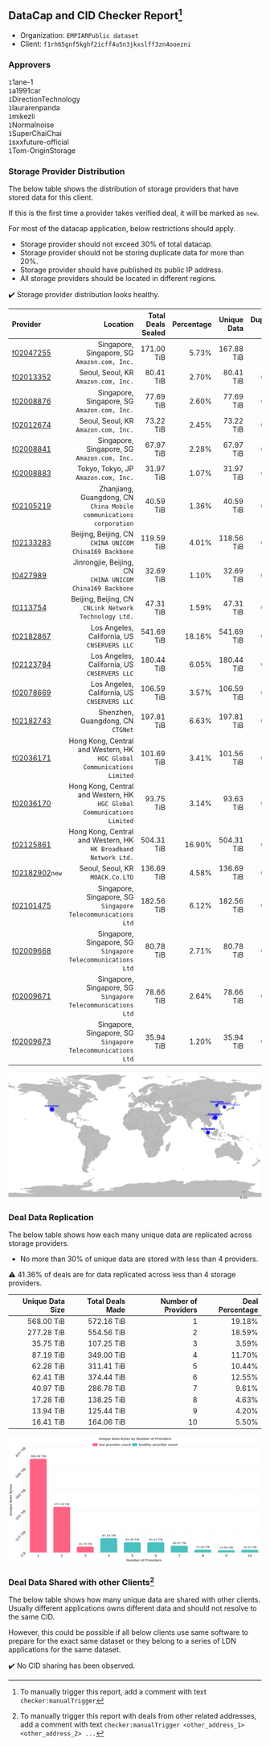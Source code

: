 ## DataCap and CID Checker Report[^1]
 - Organization: `EMPIARPublic dataset`
 - Client: `f1rh65gnf5kghf2icff4u5n3jkxslff3zn4ooezni`
### Approvers
`1`1ane-1<br/>`1`a1991car<br/>`1`DirectionTechnology<br/>`1`laurarenpanda<br/>`1`mikezli<br/>`1`Normalnoise<br/>`1`SuperChaiChai<br/>`1`sxxfuture-official<br/>`1`Tom-OriginStorage

### Storage Provider Distribution
The below table shows the distribution of storage providers that have stored data for this client.

If this is the first time a provider takes verified deal, it will be marked as `new`.

For most of the datacap application, below restrictions should apply.
 - Storage provider should not exceed 30% of total datacap.
 - Storage provider should not be storing duplicate data for more than 20%.
 - Storage provider should have published its public IP address.
 - All storage providers should be located in different regions.

✔️ Storage provider distribution looks healthy.

| Provider                                                    |                                                                   Location | Total Deals Sealed | Percentage | Unique Data | Duplicate Deals |
| :---------------------------------------------------------- | -------------------------------------------------------------------------: | -----------------: | ---------: | ----------: | --------------: |
| [f02047255](https://filfox.info/en/address/f02047255)       |                            Singapore, Singapore, SG<br/>`Amazon.com, Inc.` |         171.00 TiB |      5.73% |  167.88 TiB |           1.83% |
| [f02013352](https://filfox.info/en/address/f02013352)       |                                    Seoul, Seoul, KR<br/>`Amazon.com, Inc.` |          80.41 TiB |      2.70% |   80.41 TiB |           0.00% |
| [f02008876](https://filfox.info/en/address/f02008876)       |                            Singapore, Singapore, SG<br/>`Amazon.com, Inc.` |          77.69 TiB |      2.60% |   77.69 TiB |           0.00% |
| [f02012674](https://filfox.info/en/address/f02012674)       |                                    Seoul, Seoul, KR<br/>`Amazon.com, Inc.` |          73.22 TiB |      2.45% |   73.22 TiB |           0.00% |
| [f02008841](https://filfox.info/en/address/f02008841)       |                            Singapore, Singapore, SG<br/>`Amazon.com, Inc.` |          67.97 TiB |      2.28% |   67.97 TiB |           0.00% |
| [f02008883](https://filfox.info/en/address/f02008883)       |                                    Tokyo, Tokyo, JP<br/>`Amazon.com, Inc.` |          31.97 TiB |      1.07% |   31.97 TiB |           0.00% |
| [f02105219](https://filfox.info/en/address/f02105219)       |     Zhanjiang, Guangdong, CN<br/>`China Mobile communications corporation` |          40.59 TiB |      1.36% |   40.59 TiB |           0.00% |
| [f02133283](https://filfox.info/en/address/f02133283)       |                  Beijing, Beijing, CN<br/>`CHINA UNICOM China169 Backbone` |         119.59 TiB |      4.01% |  118.56 TiB |           0.86% |
| [f0427989](https://filfox.info/en/address/f0427989)         |               Jinrongjie, Beijing, CN<br/>`CHINA UNICOM China169 Backbone` |          32.69 TiB |      1.10% |   32.69 TiB |           0.00% |
| [f0113754](https://filfox.info/en/address/f0113754)         |                  Beijing, Beijing, CN<br/>`CNLink Network Technology Ltd.` |          47.31 TiB |      1.59% |   47.31 TiB |           0.00% |
| [f02182867](https://filfox.info/en/address/f02182867)       |                            Los Angeles, California, US<br/>`CNSERVERS LLC` |         541.69 TiB |     18.16% |  541.69 TiB |           0.00% |
| [f02123784](https://filfox.info/en/address/f02123784)       |                            Los Angeles, California, US<br/>`CNSERVERS LLC` |         180.44 TiB |      6.05% |  180.44 TiB |           0.00% |
| [f02078669](https://filfox.info/en/address/f02078669)       |                            Los Angeles, California, US<br/>`CNSERVERS LLC` |         106.59 TiB |      3.57% |  106.59 TiB |           0.00% |
| [f02182743](https://filfox.info/en/address/f02182743)       |                                       Shenzhen, Guangdong, CN<br/>`CTGNet` |         197.81 TiB |      6.63% |  197.81 TiB |           0.00% |
| [f02036171](https://filfox.info/en/address/f02036171)       | Hong Kong, Central and Western, HK<br/>`HGC Global Communications Limited` |         101.69 TiB |      3.41% |  101.56 TiB |           0.12% |
| [f02036170](https://filfox.info/en/address/f02036170)       | Hong Kong, Central and Western, HK<br/>`HGC Global Communications Limited` |          93.75 TiB |      3.14% |   93.63 TiB |           0.13% |
| [f02125861](https://filfox.info/en/address/f02125861)       |         Hong Kong, Central and Western, HK<br/>`HK Broadband Network Ltd.` |         504.31 TiB |     16.90% |  504.31 TiB |           0.00% |
| [f02182902](https://filfox.info/en/address/f02182902)`new`  |                                        Seoul, Seoul, KR<br/>`MOACK.Co.LTD` |         136.69 TiB |      4.58% |  136.69 TiB |           0.00% |
| [f02101475](https://filfox.info/en/address/f02101475)       |            Singapore, Singapore, SG<br/>`Singapore Telecommunications Ltd` |         182.56 TiB |      6.12% |  182.56 TiB |           0.00% |
| [f02009668](https://filfox.info/en/address/f02009668)       |            Singapore, Singapore, SG<br/>`Singapore Telecommunications Ltd` |          80.78 TiB |      2.71% |   80.78 TiB |           0.00% |
| [f02009671](https://filfox.info/en/address/f02009671)       |            Singapore, Singapore, SG<br/>`Singapore Telecommunications Ltd` |          78.66 TiB |      2.64% |   78.66 TiB |           0.00% |
| [f02009673](https://filfox.info/en/address/f02009673)       |            Singapore, Singapore, SG<br/>`Singapore Telecommunications Ltd` |          35.94 TiB |      1.20% |   35.94 TiB |           0.00% |

<img src="https://raw.githubusercontent.com/data-preservation-programs/filplus-checker-assets/main/filecoin-project/filecoin-plus-large-datasets/issues/1846/1684344200747.png"/>

### Deal Data Replication
The below table shows how each many unique data are replicated across storage providers.

- No more than 30% of unique data are stored with less than 4 providers.

⚠️ 41.36% of deals are for data replicated across less than 4 storage providers.

| Unique Data Size | Total Deals Made | Number of Providers | Deal Percentage |
| ---------------: | ---------------: | ------------------: | --------------: |
|       568.00 TiB |       572.16 TiB |                   1 |          19.18% |
|       277.28 TiB |       554.56 TiB |                   2 |          18.59% |
|        35.75 TiB |       107.25 TiB |                   3 |           3.59% |
|        87.19 TiB |       349.00 TiB |                   4 |          11.70% |
|        62.28 TiB |       311.41 TiB |                   5 |          10.44% |
|        62.41 TiB |       374.44 TiB |                   6 |          12.55% |
|        40.97 TiB |       286.78 TiB |                   7 |           9.61% |
|        17.28 TiB |       138.25 TiB |                   8 |           4.63% |
|        13.94 TiB |       125.44 TiB |                   9 |           4.20% |
|        16.41 TiB |       164.06 TiB |                  10 |           5.50% |

<img src="https://raw.githubusercontent.com/data-preservation-programs/filplus-checker-assets/main/filecoin-project/filecoin-plus-large-datasets/issues/1846/1684344202601.png"/>

### Deal Data Shared with other Clients[^3]
The below table shows how many unique data are shared with other clients.
Usually different applications owns different data and should not resolve to the same CID.

However, this could be possible if all below clients use same software to prepare for the exact same dataset or they belong to a series of LDN applications for the same dataset.

✔️ No CID sharing has been observed.

[^1]: To manually trigger this report, add a comment with text `checker:manualTrigger`

[^2]: Deals from those addresses are combined into this report as they are specified with `checker:manualTrigger`

[^3]: To manually trigger this report with deals from other related addresses, add a comment with text `checker:manualTrigger <other_address_1> <other_address_2> ...`
